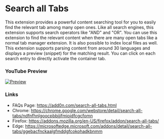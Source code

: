 # Search all Tabs

This extension provides a powerful content searching tool for you to easily find the relevant tab among many open ones. Like all search engines, this extension supports search operators like "AND" and "OR". You can use this extension to find the relevant content when there are many open tabs like a normal tab manager extension. It is also possible to index local files as well. This extension supports parsing content from around 30 languages and displays a preview (snippet) for the matching result. You can click on each search entry to directly activate the container tab.

### YouTube Preview
[![Preview](https://img.youtube.com/vi/ks0PDxFBrA0/0.jpg)](https://www.youtube.com/watch?v=ks0PDxFBrA0)

### Links
  * FAQs Page: https://add0n.com/search-all-tabs.html
  * Chrome: https://chrome.google.com/webstore/detail/search-all-tabs/ndfnfhnlgoocpbbjjjfmiojdfcgcfomn
  * Firefox: https://addons.mozilla.org/en-US/firefox/addon/search-all-tabs/
  * Edge: https://microsoftedge.microsoft.com/addons/detail/search-all-tabs/ggebacfnckaalgfmddgfcokohadkbnmm

